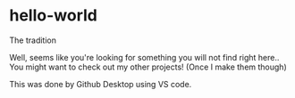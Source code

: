 # hello-world
The tradition 

Well, seems like you're looking for something you will not find right here.. 
You might want to check out my other projects! (Once I make them though)

This was done by Github Desktop using VS code.